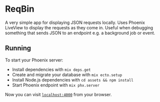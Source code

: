# ReqBin

A very simple app for displaying JSON requests locally. Uses Phoenix LiveView to display the requests as they come in. Useful when debugging something that sends JSON to an endpoint e.g. a background job or event.

## Running

To start your Phoenix server:

  * Install dependencies with `mix deps.get`
  * Create and migrate your database with `mix ecto.setup`
  * Install Node.js dependencies with `cd assets && npm install`
  * Start Phoenix endpoint with `mix phx.server`

Now you can visit [`localhost:4000`](http://localhost:4000) from your browser.

